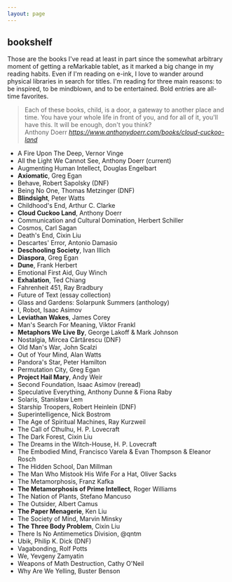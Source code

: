 ```yaml
---
layout: page
---
```


## bookshelf

Those are the books I've read at least in part since the somewhat
arbitrary moment of getting a reMarkable tablet, as it marked a big change
in my reading habits. Even if I'm reading on e-ink, I love to wander
around physical libraries in search for titles. I'm reading for three
main reasons: to be inspired, to be mindblown, and to be entertained. Bold
entries are all-time favorites.

<div class="top-pad"><blockquote class="quoteback" darkmode="" data-title="Cloud Cuckoo Land" data-author=" Anthony Doerr" cite="https://www.anthonydoerr.com/books/cloud-cuckoo-land">
Each of these books, child, is a door, a gateway to another place and time. You have your whole life in front of you, and for all of it, you'll have this. It will be enough, don't you think?<br>
<footer> Anthony Doerr<cite> <a href="https://www.anthonydoerr.com/books/cloud-cuckoo-land">https://www.anthonydoerr.com/books/cloud-cuckoo-land</a></cite></footer>
</blockquote><script note="" src="https://cdn.jsdelivr.net/gh/Blogger-Peer-Review/quotebacks@1/quoteback.js"></script></div>

- A Fire Upon The Deep, Vernor Vinge
- All the Light We Cannot See, Anthony Doerr (current)
- Augmenting Human Intellect, Douglas Engelbart
- **Axiomatic**, Greg Egan
- Behave, Robert Sapolsky (DNF)
- Being No One, Thomas Metzinger (DNF)
- **Blindsight**, Peter Watts
- Childhood's End, Arthur C. Clarke
- **Cloud Cuckoo Land**, Anthony Doerr
- Communication and Cultural Domination, Herbert Schiller
- Cosmos, Carl Sagan
- Death's End, Cixin Liu
- Descartes' Error, Antonio Damasio
- **Deschooling Society**, Ivan Illich
- **Diaspora**, Greg Egan
- **Dune**, Frank Herbert
- Emotional First Aid, Guy Winch
- **Exhalation**, Ted Chiang
- Fahrenheit 451, Ray Bradbury
- Future of Text (essay collection)
- Glass and Gardens: Solarpunk Summers (anthology)
- I, Robot, Isaac Asimov
- **Leviathan Wakes**, James Corey
- Man's Search For Meaning, Viktor Frankl
- **Metaphors We Live By**, George Lakoff & Mark Johnson
- Nostalgia, Mircea Cărtărescu (DNF)
- Old Man's War, John Scalzi
- Out of Your Mind, Alan Watts
- Pandora's Star, Peter Hamilton
- Permutation City, Greg Egan
- **Project Hail Mary**, Andy Weir
- Second Foundation, Isaac Asimov (reread)
- Speculative Everything, Anthony Dunne & Fiona Raby
- Solaris, Stanisław Lem
- Starship Troopers, Robert Heinlein (DNF)
- Superintelligence, Nick Bostrom
- The Age of Spiritual Machines, Ray Kurzweil
- The Call of Cthulhu, H. P. Lovecraft
- The Dark Forest, Cixin Liu
- The Dreams in the Witch-House, H. P. Lovecraft
- The Embodied Mind, Francisco Varela & Evan Thompson & Eleanor
  Rosch
- The Hidden School, Dan Millman
- The Man Who Mistook His Wife For a Hat, Oliver Sacks
- The Metamorphosis, Franz Kafka
- **The Metamorphosis of Prime Intellect**, Roger Williams
- The Nation of Plants, Stefano Mancuso
- The Outsider, Albert Camus
- **The Paper Menagerie**, Ken Liu
- The Society of Mind, Marvin Minsky
- **The Three Body Problem**, Cixin Liu
- There Is No Antimemetics Division, @qntm
- Ubik, Philip K. Dick (DNF)
- Vagabonding, Rolf Potts
- We, Yevgeny Zamyatin
- Weapons of Math Destruction, Cathy O'Neil
- Why Are We Yelling, Buster Benson
